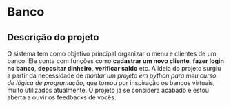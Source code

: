 # Banco

## Descrição do projeto
O sistema tem como objetivo principal organizar o menu e clientes de um banco. Ele conta com funções como **cadastrar um novo cliente**, **fazer login no banco**, **depositar dinheiro**, **verificar saldo** etc. A ideia do projeto surgiu a partir da necessidade de *montar um projeto em python para meu curso de lógica de programação*, que tomou por inspiração os bancos virtuais, muito utilizados atualmente. O projeto já se considera acabado e estou aberta a ouvir os feedbacks de vocês.
